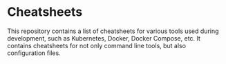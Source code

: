 # Cheatsheets

This repository contains a list of cheatsheets for various tools used during development, such as Kubernetes, Docker, Docker Compose, etc. It contains cheatsheets for not only command line tools, but also configuration files.
